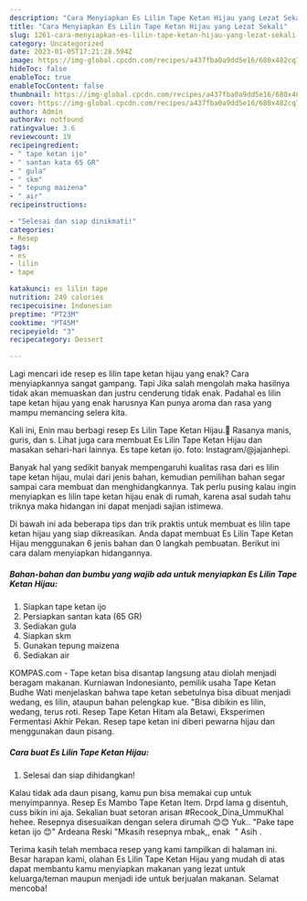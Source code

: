 ```yaml
---
description: "Cara Menyiapkan Es Lilin Tape Ketan Hijau yang Lezat Sekali"
title: "Cara Menyiapkan Es Lilin Tape Ketan Hijau yang Lezat Sekali"
slug: 1261-cara-menyiapkan-es-lilin-tape-ketan-hijau-yang-lezat-sekali
category: Uncategorized
date: 2023-01-05T17:21:28.594Z
image: https://img-global.cpcdn.com/recipes/a437fba0a9dd5e16/680x482cq70/es-lilin-tape-ketan-hijau-foto-resep-utama.jpg
hideToc: false
enableToc: true
enableTocContent: false
thumbnail: https://img-global.cpcdn.com/recipes/a437fba0a9dd5e16/680x482cq70/es-lilin-tape-ketan-hijau-foto-resep-utama.jpg
cover: https://img-global.cpcdn.com/recipes/a437fba0a9dd5e16/680x482cq70/es-lilin-tape-ketan-hijau-foto-resep-utama.jpg
author: Admin
authorAv: notfound
ratingvalue: 3.6
reviewcount: 19
recipeingredient:
- " tape ketan ijo"
- " santan kata 65 GR"
- " gula"
- " skm"
- " tepung maizena"
- " air"
recipeinstructions:

- "Selesai dan siap dinikmati!"
categories:
- Resep
tags:
- es
- lilin
- tape

katakunci: es lilin tape 
nutrition: 249 calories
recipecuisine: Indonesian
preptime: "PT23M"
cooktime: "PT45M"
recipeyield: "3"
recipecategory: Dessert

---
```



Lagi mencari ide resep es lilin tape ketan hijau yang enak? Cara menyiapkannya sangat gampang. Tapi Jika salah mengolah maka hasilnya tidak akan memuaskan dan justru cenderung tidak enak. Padahal es lilin tape ketan hijau yang enak harusnya Kan punya aroma dan rasa yang mampu memancing selera kita.


Kali ini, Enin mau berbagi resep Es Lilin Tape Ketan Hijau.🍦 Rasanya manis, guris, dan s. Lihat juga cara membuat Es Lilin Tape Ketan Hijau dan masakan sehari-hari lainnya. Es tape ketan ijo. foto: Instagram/@jajanhepi.

Banyak hal yang sedikit banyak mempengaruhi kualitas rasa dari es lilin tape ketan hijau, mulai dari jenis bahan, kemudian pemilihan bahan segar sampai cara membuat dan menghidangkannya. Tak perlu pusing kalau ingin menyiapkan es lilin tape ketan hijau enak di rumah, karena asal sudah tahu triknya maka hidangan ini dapat menjadi sajian istimewa.


Di bawah ini ada beberapa tips dan trik praktis untuk membuat es lilin tape ketan hijau yang siap dikreasikan. Anda dapat membuat Es Lilin Tape Ketan Hijau menggunakan 6 jenis bahan dan 0 langkah pembuatan. Berikut ini cara dalam menyiapkan hidangannya.

<!--inarticleads1-->

##### Bahan-bahan dan bumbu yang wajib ada untuk menyiapkan Es Lilin Tape Ketan Hijau:

1. Siapkan  tape ketan ijo
1. Persiapkan  santan kata (65 GR)
1. Sediakan  gula
1. Siapkan  skm
1. Gunakan  tepung maizena
1. Sediakan  air


KOMPAS.com - Tape ketan bisa disantap langsung atau diolah menjadi beragam makanan. Kurniawan Indonesianto, pemilik usaha Tape Ketan Budhe Wati menjelaskan bahwa tape ketan sebetulnya bisa dibuat menjadi wedang, es lilin, ataupun bahan pelengkap kue. &#34;Bisa dibikin es lilin, wedang, terus roti. Resep Tape Ketan Hitam ala Betawi, Eksperimen Fermentasi Akhir Pekan. Resep tape ketan ini diberi pewarna hijau dan menggunakan daun pisang. 

<!--inarticleads2-->

##### Cara buat Es Lilin Tape Ketan Hijau:


1. Selesai dan siap dihidangkan!

Kalau tidak ada daun pisang, kamu pun bisa memakai cup untuk menyimpannya. Resep Es Mambo Tape Ketan Item. Drpd lama g disentuh, cuss bikin ini aja. Sekalian buat setoran arisan #Recook_Dina_UmmuKhal hehee. Resepnya disesuaikan dengan selera dirumah 😊😊 Yuk.. &#34;Pake tape ketan ijo 😊&#34; Ardeana Reski &#34;Mkasih resepnya mbak,, enak ️ ️&#34; Asih . 

Terima kasih telah membaca resep yang kami tampilkan di halaman ini. Besar harapan kami, olahan Es Lilin Tape Ketan Hijau yang mudah di atas dapat membantu kamu menyiapkan makanan yang lezat untuk keluarga/teman maupun menjadi ide untuk berjualan makanan. Selamat mencoba!
